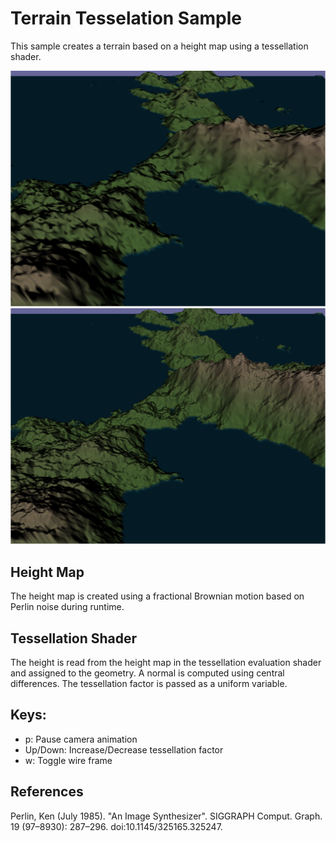 # Terrain Tesselation Sample
This sample creates a terrain based on a height map using a tessellation shader.

![Terrain with low tessellation factor](tess0.png)
![Terrain with heigh tessellation factor](tess1.png)
## Height Map
The height map is created using a fractional Brownian motion based on Perlin noise during runtime.

## Tessellation Shader

The height is read from the height map in the tessellation evaluation shader and assigned to the geometry. A normal is computed using central differences. The tessellation factor is passed as a uniform variable.

## Keys:

* p: Pause camera animation
* Up/Down: Increase/Decrease tessellation factor
* w: Toggle wire frame
## References
Perlin, Ken (July 1985). "An Image Synthesizer". SIGGRAPH Comput. Graph. 19 (97–8930): 287–296. doi:10.1145/325165.325247.